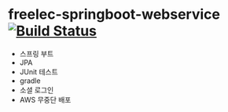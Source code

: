 # freelec-springboot-webservice [![Build Status](https://travis-ci.org/zhtmr/freelec-springboot-webservice.svg?branch=master)](https://travis-ci.org/zhtmr/freelec-springboot-webservice)
* 스프링 부트
* JPA
* JUnit 테스트
* gradle
* 소셜 로그인
* AWS 무중단 배포


